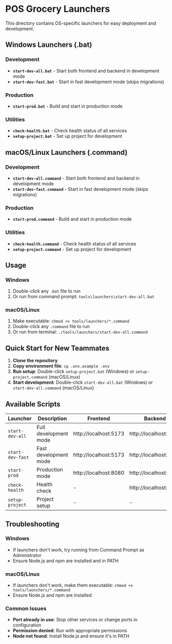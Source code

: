 # POS Grocery Launchers

This directory contains OS-specific launchers for easy deployment and development.

## Windows Launchers (.bat)

### Development
- **`start-dev-all.bat`** - Start both frontend and backend in development mode
- **`start-dev-fast.bat`** - Start in fast development mode (skips migrations)

### Production
- **`start-prod.bat`** - Build and start in production mode

### Utilities
- **`check-health.bat`** - Check health status of all services
- **`setup-project.bat`** - Set up project for development

## macOS/Linux Launchers (.command)

### Development
- **`start-dev-all.command`** - Start both frontend and backend in development mode
- **`start-dev-fast.command`** - Start in fast development mode (skips migrations)

### Production
- **`start-prod.command`** - Build and start in production mode

### Utilities
- **`check-health.command`** - Check health status of all services
- **`setup-project.command`** - Set up project for development

## Usage

### Windows
1. Double-click any `.bat` file to run
2. Or run from command prompt: `tools\launchers\start-dev-all.bat`

### macOS/Linux
1. Make executable: `chmod +x tools/launchers/*.command`
2. Double-click any `.command` file to run
3. Or run from terminal: `./tools/launchers/start-dev-all.command`

## Quick Start for New Teammates

1. **Clone the repository**
2. **Copy environment file**: `cp .env.example .env`
3. **Run setup**: Double-click `setup-project.bat` (Windows) or `setup-project.command` (macOS/Linux)
4. **Start development**: Double-click `start-dev-all.bat` (Windows) or `start-dev-all.command` (macOS/Linux)

## Available Scripts

| Launcher | Description | Frontend | Backend |
|----------|-------------|----------|---------|
| `start-dev-all` | Full development mode | http://localhost:5173 | http://localhost:8250 |
| `start-dev-fast` | Fast development mode | http://localhost:5173 | http://localhost:8250 |
| `start-prod` | Production mode | http://localhost:8080 | http://localhost:8250 |
| `check-health` | Health check | - | http://localhost:8250 |
| `setup-project` | Project setup | - | - |

## Troubleshooting

### Windows
- If launchers don't work, try running from Command Prompt as Administrator
- Ensure Node.js and npm are installed and in PATH

### macOS/Linux
- If launchers don't work, make them executable: `chmod +x tools/launchers/*.command`
- Ensure Node.js and npm are installed

### Common Issues
- **Port already in use**: Stop other services or change ports in configuration
- **Permission denied**: Run with appropriate permissions
- **Node not found**: Install Node.js and ensure it's in PATH




